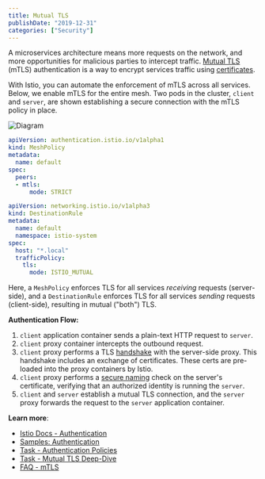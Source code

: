 ```yaml
---
title: Mutual TLS
publishDate: "2019-12-31"
categories: ["Security"]
---
```


A microservices architecture means more requests on the network, and more opportunities for malicious parties to intercept traffic. [Mutual TLS](https://en.wikipedia.org/wiki/Mutual_authentication) (mTLS) authentication is a way to encrypt services traffic using [certificates](https://www.internetsociety.org/deploy360/tls/basics/).

With Istio, you can automate the enforcement of mTLS across all services. Below, we enable mTLS for the entire mesh. Two pods in the cluster, `client` and `server`, are shown establishing a secure connection with the mTLS policy in place.

![Diagram](/images/mtls.png)


```YAML
apiVersion: authentication.istio.io/v1alpha1
kind: MeshPolicy
metadata:
  name: default
spec:
  peers:
  - mtls:
      mode: STRICT
```

```YAML
apiVersion: networking.istio.io/v1alpha3
kind: DestinationRule
metadata:
  name: default
  namespace: istio-system
spec:
  host: "*.local"
  trafficPolicy:
    tls:
      mode: ISTIO_MUTUAL
```

Here, a `MeshPolicy` enforces TLS for all services *receiving* requests (server-side), and a `DestinationRule` enforces TLS for all services *sending* requests (client-side), resulting in mutual ("both") TLS.

**Authentication Flow:**

1. `client` application container sends a plain-text HTTP request to `server`.
2. `client` proxy container intercepts the outbound request.
3. `client` proxy performs a TLS [handshake](https://www.ibm.com/support/knowledgecenter/en/SSFKSJ_7.1.0/com.ibm.mq.doc/sy10660_.htm) with the server-side proxy. This handshake includes an exchange of certificates. These certs are pre-loaded into the proxy containers by Istio.
4. `client` proxy performs a [secure naming](https://istio.io/docs/concepts/security/#secure-naming) check on the server's certificate, verifying that an authorized identity is running the `server`.
5. `client` and `server` establish a mutual TLS connection, and the `server` proxy forwards the request to the `server` application container.



**Learn more**:

- [Istio Docs - Authentication](https://istio.io/docs/concepts/security/#authentication)
- [Samples: Authentication](https://github.com/GoogleCloudPlatform/istio-samples/tree/77fb1dfb690d28517e410df2911e255d54e3450e/security-intro#authentication)
- [Task - Authentication Policies](https://istio.io/docs/tasks/security/authn-policy/)
- [Task - Mutual TLS Deep-Dive](https://istio.io/docs/tasks/security/mutual-tls/)
- [FAQ - mTLS](https://istio.io/faq/security/#enabling-disabling-mtls)

